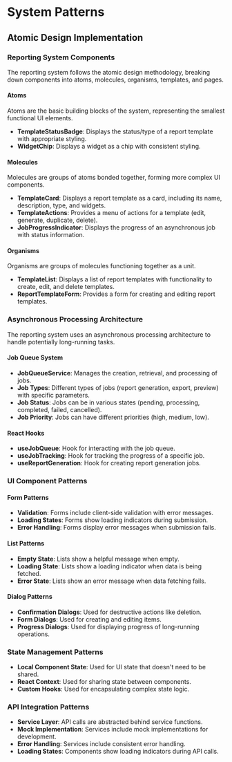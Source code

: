 # System Patterns

## Atomic Design Implementation

### Reporting System Components

The reporting system follows the atomic design methodology, breaking down components into atoms, molecules, organisms, templates, and pages.

#### Atoms

Atoms are the basic building blocks of the system, representing the smallest functional UI elements.

- **TemplateStatusBadge**: Displays the status/type of a report template with appropriate styling.
- **WidgetChip**: Displays a widget as a chip with consistent styling.

#### Molecules

Molecules are groups of atoms bonded together, forming more complex UI components.

- **TemplateCard**: Displays a report template as a card, including its name, description, type, and widgets.
- **TemplateActions**: Provides a menu of actions for a template (edit, generate, duplicate, delete).
- **JobProgressIndicator**: Displays the progress of an asynchronous job with status information.

#### Organisms

Organisms are groups of molecules functioning together as a unit.

- **TemplateList**: Displays a list of report templates with functionality to create, edit, and delete templates.
- **ReportTemplateForm**: Provides a form for creating and editing report templates.

### Asynchronous Processing Architecture

The reporting system uses an asynchronous processing architecture to handle potentially long-running tasks.

#### Job Queue System

- **JobQueueService**: Manages the creation, retrieval, and processing of jobs.
- **Job Types**: Different types of jobs (report generation, export, preview) with specific parameters.
- **Job Status**: Jobs can be in various states (pending, processing, completed, failed, cancelled).
- **Job Priority**: Jobs can have different priorities (high, medium, low).

#### React Hooks

- **useJobQueue**: Hook for interacting with the job queue.
- **useJobTracking**: Hook for tracking the progress of a specific job.
- **useReportGeneration**: Hook for creating report generation jobs.

### UI Component Patterns

#### Form Patterns

- **Validation**: Forms include client-side validation with error messages.
- **Loading States**: Forms show loading indicators during submission.
- **Error Handling**: Forms display error messages when submission fails.

#### List Patterns

- **Empty State**: Lists show a helpful message when empty.
- **Loading State**: Lists show a loading indicator when data is being fetched.
- **Error State**: Lists show an error message when data fetching fails.

#### Dialog Patterns

- **Confirmation Dialogs**: Used for destructive actions like deletion.
- **Form Dialogs**: Used for creating and editing items.
- **Progress Dialogs**: Used for displaying progress of long-running operations.

### State Management Patterns

- **Local Component State**: Used for UI state that doesn't need to be shared.
- **React Context**: Used for sharing state between components.
- **Custom Hooks**: Used for encapsulating complex state logic.

### API Integration Patterns

- **Service Layer**: API calls are abstracted behind service functions.
- **Mock Implementation**: Services include mock implementations for development.
- **Error Handling**: Services include consistent error handling.
- **Loading States**: Components show loading indicators during API calls.
